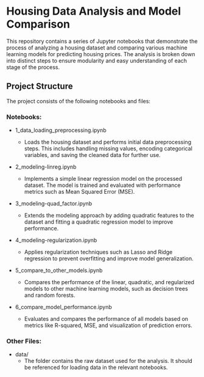 # Housing Data Analysis and Model Comparison

This repository contains a series of Jupyter notebooks that demonstrate the process of analyzing a housing dataset and comparing various machine learning models for predicting housing prices. The analysis is broken down into distinct steps to ensure modularity and easy understanding of each stage of the process.

## Project Structure

The project consists of the following notebooks and files:

### Notebooks:

- 1_data_loading_preprocessing.ipynb
    - Loads the housing dataset and performs initial data preprocessing steps. This includes handling missing values, encoding categorical variables, and saving the cleaned data for further use.

- 2_modeling-linreg.ipynb
    - Implements a simple linear regression model on the processed dataset. The model is trained and evaluated with performance metrics such as Mean Squared Error (MSE).

- 3_modeling-quad_factor.ipynb
    - Extends the modeling approach by adding quadratic features to the dataset and fitting a quadratic regression model to improve performance.

- 4_modeling-regularization.ipynb
    - Applies regularization techniques such as Lasso and Ridge regression to prevent overfitting and improve model generalization.

- 5_compare_to_other_models.ipynb
    - Compares the performance of the linear, quadratic, and regularized models to other machine learning models, such as decision trees and random forests.

- 6_compare_model_performance.ipynb
    - Evaluates and compares the performance of all models based on metrics like R-squared, MSE, and visualization of prediction errors.

### Other Files:

- data/
    - The folder contains the raw dataset used for the analysis. It should be referenced for loading data in the relevant notebooks.